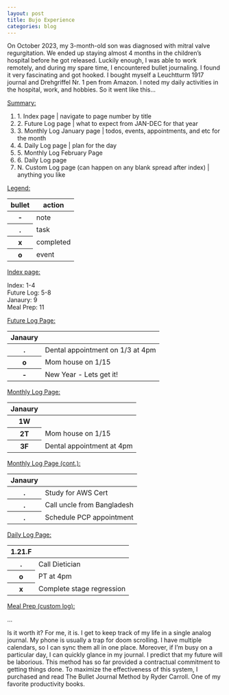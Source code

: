 ```yaml
---
layout: post
title: Bujo Experience
categories: blog
---
```


On October 2023, my 3-month-old son was diagnosed with mitral valve regurgitation. We ended up staying almost 4 months in the children’s hospital before he got released. Luckily enough, I was able to work remotely, and during my spare time, I encountered bullet journaling. I found it very fascinating and got hooked. I bought myself a Leuchtturm 1917 journal and Drehgriffel Nr. 1 pen from Amazon. I noted my daily activities in the hospital, work, and hobbies. So it went like this...

<u>Summary:</u>

<ol class="list-group">
  <li class="list-group-item">1. Index page | navigate to page number by title</li>
  <li class="list-group-item">2. Future Log page | what to expect from JAN-DEC for that year</li>
  <li class="list-group-item">3. Monthly Log January page | todos, events, appointments, and etc for the month</li>
  <li class="list-group-item">4. Daily Log page | plan for the day</li>
  <li class="list-group-item">5. Monthly Log February Page</li>
  <li class="list-group-item">6. Daily Log page</li>
  <li class="list-group-item">N. Custom Log page (can happen on any blank spread after index) | anything you like</li>
</ol>

<u>Legend:</u>

<table class="table">
  <thead>
    <tr>
      <th scope="col">bullet</th>
      <th scope="col">action</th>
    </tr>
  </thead>
  <tbody>
    <tr>
      <th scope="row">-</th>
      <td>note</td>
    </tr>
    <tr>
      <th scope="row">.</th>
      <td>task</td>
    </tr>
    <tr>
      <th scope="row">x</th>
      <td>completed</td>
    </tr>
    <tr>
      <th scope="row">o</th>
      <td>event</td>
    </tr>
  </tbody>
</table>

<u>Index page:</u>

Index: 1-4 <br>
Future Log: 5-8 <br>
Janaury: 9 <br>
Meal Prep: 11 <br>

<u>Future Log Page:</u>


<table class="table">
  <thead>
    <tr>
      <th scope="col">Janaury</th>
      <th scope="col"></th>
    </tr>
  </thead>
  <tbody>
    <tr>
      <th scope="row">.</th>
      <td>Dental appointment on 1/3 at 4pm</td>
    </tr>
    <tr>
      <th scope="row">o</th>
      <td>Mom house on 1/15</td>
    </tr>
    <tr>
      <th scope="row">-</th>
      <td>New Year - Lets get it!</td>
    </tr>
  </tbody>
</table>

<u>Monthly Log Page:</u>

<table class="table">
  <thead>
    <tr>
      <th scope="col">Janaury</th>
      <th scope="col"></th>
    </tr>
  </thead>
  <tbody>
    <tr>
      <th scope="row">1W</th>
      <td></td>
    </tr>
    <tr>
      <th scope="row">2T</th>
      <td>Mom house on 1/15</td>
    </tr>
    <tr>
      <th scope="row">3F</th>
      <td>Dental appointment at 4pm</td>
    </tr>
  </tbody>
</table>

<u>Monthly Log Page (cont.):</u>

<table class="table">
  <thead>
    <tr>
      <th scope="col">Janaury</th>
      <th scope="col"></th>
    </tr>
  </thead>
  <tbody>
    <tr>
      <th scope="row">.</th>
      <td>Study for AWS Cert</td>
    </tr>
    <tr>
      <th scope="row">.</th>
      <td>Call uncle from Bangladesh</td>
    </tr>
    <tr>
      <th scope="row">.</th>
      <td>Schedule PCP appointment</td>
    </tr>
  </tbody>
</table>

<u>Daily Log Page:</u>

<table class="table">
  <thead>
    <tr>
      <th scope="col">1.21.F</th>
      <th scope="col"></th>
    </tr>
  </thead>
  <tbody>
    <tr>
      <th scope="row">.</th>
      <td>Call Dietician</td>
    </tr>
    <tr>
      <th scope="row">o</th>
      <td>PT at 4pm</td>
    </tr>
    <tr>
      <th scope="row">x</th>
      <td>Complete stage regression</td>
    </tr>
  </tbody>
</table>

<u>Meal Prep (custom log):</u>

...

<p style="padding-bottom: 1em1">
Is it worth it? For me, it is. I get to keep track of my life in a single analog journal. My phone is usually a trap for doom scrolling. I have multiple calendars, so I can sync them all in one place. Moreover, if I’m busy on a particular day, I can quickly glance in my journal. I predict that my future will be laborious. This method has so far provided a contractual commitment to getting things done. To maximize the effectiveness of this system, I purchased and read The Bullet Journal Method by Ryder Carroll. One of my favorite productivity books.
</p>
